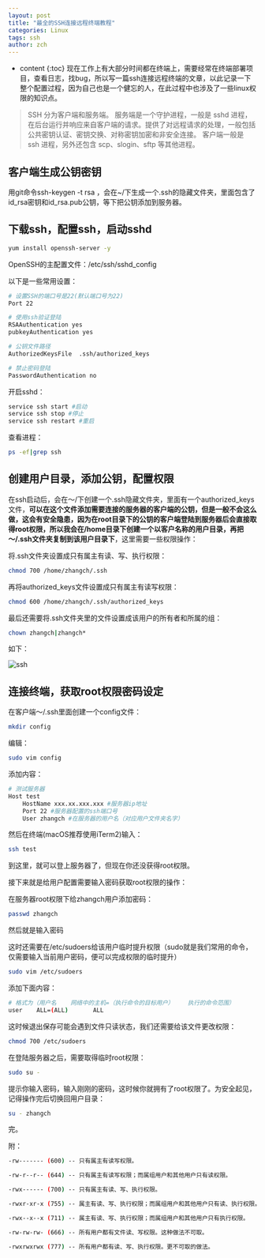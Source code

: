 ```yaml
---
layout: post
title: "最全的SSH连接远程终端教程"
categories: Linux
tags: ssh
author: zch
---
```


* content
{:toc}
现在工作上有大部分时间都在终端上，需要经常在终端部署项目，查看日志，找bug，所以写一篇ssh连接远程终端的文章，以此记录一下整个配置过程，因为自己也是一个健忘的人，在此过程中也涉及了一些linux权限的知识点。









> SSH 分为客户端和服务端。 
> 服务端是一个守护进程，一般是 sshd 进程，在后台运行并响应来自客户端的请求。提供了对远程请求的处理，一般包括公共密钥认证、密钥交换、对称密钥加密和非安全连接。 
> 客户端一般是 ssh 进程，另外还包含 scp、slogin、sftp 等其他进程。



## 客户端生成公钥密钥

用git命令ssh-keygen -t rsa ，会在~/下生成一个.ssh的隐藏文件夹，里面包含了id_rsa密钥和id_rsa.pub公钥，等下把公钥添加到服务器。

## 下载ssh，配置ssh，启动sshd

```bash
yum install openssh-server -y
```

OpenSSH的主配置文件：/etc/ssh/sshd_config

以下是一些常用设置：

```bash
# 设置SSH的端口号是22(默认端口号为22)
Port 22

# 使用ssh验证登陆
RSAAuthentication yes 
pubkeyAuthentication yes

# 公钥文件路径
AuthorizedKeysFile	.ssh/authorized_keys

# 禁止密码登陆
PasswordAuthentication no


```

开启sshd：

```bash
service ssh start #启动
service ssh stop #停止
service ssh restart #重启 
```

查看进程：

```bash
ps -ef|grep ssh
```



## 创建用户目录，添加公钥，配置权限

在ssh启动后，会在～/下创建一个.ssh隐藏文件夹，里面有一个authorized_keys文件，**可以在这个文件添加需要连接的服务器的客户端的公钥，但是一般不会这么做，这会有安全隐患，因为在root目录下的公钥的客户端登陆到服务器后会直接取得root权限，所以我会在/home目录下创建一个以客户名称的用户目录，再把～/.ssh文件夹复制到该用户目录下**，这里需要一些权限操作：

将.ssh文件夹设置成只有属主有读、写、执行权限：

```bash
chmod 700 /home/zhangch/.ssh
```

再将authorized_keys文件设置成只有属主有读写权限：

```bash
chmod 600 /home/zhangch/.ssh/authorized_keys
```

最后还需要将.ssh文件夹里的文件设置成该用户的所有者和所属的组：

```bash
chown zhangch|zhangch*
```

如下：

![ssh](https://raw.githubusercontent.com/objcoding/objcoding.github.io/master/images/ssh.jpg)





## 连接终端，获取root权限密码设定

在客户端～/.ssh里面创建一个config文件：

```bash
mkdir config
```

编辑：

```bash
sudo vim config
```

添加内容：

```bash
# 测试服务器
Host test
    HostName xxx.xx.xxx.xxx #服务器ip地址
    Port 22 #服务器配置的ssh端口号
    User zhangch #在服务器的用户名（对应用户文件夹名字）
```

然后在终端(macOS推荐使用iTerm2)输入：

```bash
ssh test
```

到这里，就可以登上服务器了，但现在你还没获得root权限。

接下来就是给用户配置需要输入密码获取root权限的操作：

在服务器root权限下给zhangch用户添加密码：

```bash
passwd zhangch
```

然后就是输入密码

这时还需要在/etc/sudoers给该用户临时提升权限（sudo就是我们常用的命令，仅需要输入当前用户密码，便可以完成权限的临时提升）

```bash
sudo vim /etc/sudoers
```

添加下面内容：

```bash
# 格式为（用户名    网络中的主机=（执行命令的目标用户）    执行的命令范围）
user    ALL=(ALL)       ALL
```

这时候退出保存可能会遇到文件只读状态，我们还需要给该文件更改权限：

```bash
chmod 700 /etc/sudoers
```

在登陆服务器之后，需要取得临时root权限：

```bash
sudo su -
```

提示你输入密码，输入刚刚的密码，这时候你就拥有了root权限了。为安全起见，记得操作完后切换回用户目录：

```bash
su - zhangch
```

完。





附：

```bash
-rw------- (600) -- 只有属主有读写权限。

-rw-r--r-- (644) -- 只有属主有读写权限；而属组用户和其他用户只有读权限。

-rwx------ (700) -- 只有属主有读、写、执行权限。

-rwxr-xr-x (755) -- 属主有读、写、执行权限；而属组用户和其他用户只有读、执行权限。

-rwx--x--x (711) -- 属主有读、写、执行权限；而属组用户和其他用户只有执行权限。

-rw-rw-rw- (666) -- 所有用户都有文件读、写权限。这种做法不可取。

-rwxrwxrwx (777) -- 所有用户都有读、写、执行权限。更不可取的做法。

```

